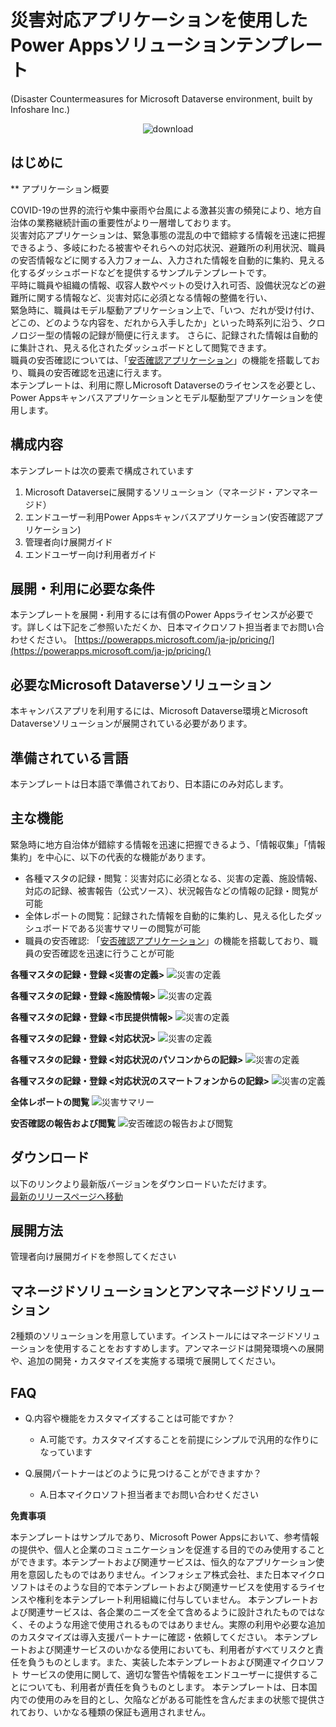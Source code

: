 # 災害対応アプリケーションを使用したPower Appsソリューションテンプレート
(Disaster Countermeasures for Microsoft Dataverse environment, built by Infoshare Inc.)

<p align="center">	
<img alt="download" src="https://img.shields.io/github/downloads/InfosharePP/saigai/total?color=brightgreen.svg"/>	
</p>

## はじめに

**
アプリケーション概要

COVID-19の世界的流行や集中豪雨や台風による激甚災害の頻発により、地方自治体の業務継続計画の重要性がより一層増しております。  
災害対応アプリケーションは、緊急事態の混乱の中で錯綜する情報を迅速に把握できるよう、多岐にわたる被害やそれらへの対応状況、避難所の利用状況、職員の安否情報などに関する入力フォーム、入力された情報を自動的に集約、見える化するダッシュボードなどを提供するサンプルテンプレートです。  
平時に職員や組織の情報、収容人数やペットの受け入れ可否、設備状況などの避難所に関する情報など、災害対応に必須となる情報の整備を行い、   
緊急時に、職員はモデル駆動アプリケーション上で、「いつ、だれが受け付け、どこの、どのような内容を、だれから入手したか」といった時系列に沿う、クロノロジー型の情報の記録が簡便に行えます。
さらに、記録された情報は自動的に集計され、見える化されたダッシュボードとして閲覧できます。   
職員の安否確認については、「[安否確認アプリケーション](https://github.com/InfosharePP/anpi)」の機能を搭載しており、職員の安否確認を迅速に行えます。  
本テンプレートは、利用に際しMicrosoft Dataverseのライセンスを必要とし、Power Appsキャンバスアプリケーションとモデル駆動型アプリケーションを使用します。


## 構成内容
本テンプレートは次の要素で構成されています
 1. Microsoft Dataverseに展開するソリューション（マネージド・アンマネージド）
 2. エンドユーザー利用Power Appsキャンバスアプリケーション(安否確認アプリケーション)
 3. 管理者向け展開ガイド
 4. エンドユーザー向け利用者ガイド
 
## 展開・利用に必要な条件
本テンプレートを展開・利用するには有償のPower Appsライセンスが必要です。詳しくは下記をご参照いただくか、日本マイクロソフト担当者までお問い合わせください。
[https://powerapps.microsoft.com/ja-jp/pricing/](https://powerapps.microsoft.com/ja-jp/pricing/)

## 必要なMicrosoft Dataverseソリューション
本キャンバスアプリを利用するには、Microsoft Dataverse環境とMicrosoft Dataverseソリューションが展開されている必要があります。

## 準備されている言語
本テンプレートは日本語で準備されており、日本語にのみ対応します。

## 主な機能
緊急時に地方自治体が錯綜する情報を迅速に把握できるよう、「情報収集」「情報集約」を中心に、以下の代表的な機能があります。

 - 各種マスタの記録・閲覧：災害対応に必須となる、災害の定義、施設情報、対応の記録、被害報告（公式ソース）、状況報告などの情報の記録・閲覧が可能
 - 全体レポートの閲覧：記録された情報を自動的に集約し、見える化したダッシュボードである災害サマリーの閲覧が可能
 - 職員の安否確認: 「[安否確認アプリケーション](https://github.com/InfosharePP/anpi)」の機能を搭載しており、職員の安否確認を迅速に行うことが可能

 
**各種マスタの記録・登録 <災害の定義>**
![災害の定義](https://infoshare.co.jp/wp-content/uploads/2021/06/1_災害の定義.png)

**各種マスタの記録・登録 <施設情報>**
![災害の定義](https://infoshare.co.jp/wp-content/uploads/2021/06/2_施設情報.png)

**各種マスタの記録・登録 <市民提供情報>**
![災害の定義](https://infoshare.co.jp/wp-content/uploads/2021/06/3_市民提供情報.png)

**各種マスタの記録・登録 <対応状況>**
![災害の定義](https://infoshare.co.jp/wp-content/uploads/2021/06/4_対応状況.png)

**各種マスタの記録・登録 <対応状況のパソコンからの記録>**
![災害の定義](https://infoshare.co.jp/wp-content/uploads/2021/06/5_対応状況_記録PC.png)

**各種マスタの記録・登録 <対応状況のスマートフォンからの記録>**
![災害の定義](https://infoshare.co.jp/wp-content/uploads/2021/05/6_対応状況_記録SP.png)

**全体レポートの閲覧**
![災害サマリー](https://infoshare.co.jp/wp-content/uploads/2021/06/7_災害サマリー.png)

**安否確認の報告および閲覧**
![安否確認の報告および閲覧](https://infoshare.co.jp/wp-content/uploads/2021/05/5_安否確認の報告・閲覧.png)


## ダウンロード
以下のリンクより最新版バージョンをダウンロードいただけます。  
    [最新のリリースページへ移動](https://github.com/InfosharePP/saigai/releases/)


## 展開方法
管理者向け展開ガイドを参照してください

## マネージドソリューションとアンマネージドソリューション
2種類のソリューションを用意しています。インストールにはマネージドソリューションを使用することをおすすめします。アンマネージドは開発環境への展開や、追加の開発・カスタマイズを実施する環境で展開してください。

## FAQ

 - Q.内容や機能をカスタマイズすることは可能ですか？
	 - A.可能です。カスタマイズすることを前提にシンプルで汎用的な作りになっています
 
 - Q.展開パートナーはどのように見つけることができますか？
	 - A.日本マイクロソフト担当者までお問い合わせください


**免責事項**

本テンプレートはサンプルであり、Microsoft Power Appsにおいて、参考情報の提供や、個人と企業のコミュニケーションを促進する目的でのみ使用することができます。本テンプートおよび関連サービスは、恒久的なアプリケーション使用を意図したものではありません。インフォシェア株式会社、また日本マイクロソフトはそのような目的で本テンプレートおよび関連サービスを使用するライセンスや権利を本テンプレート利用組織に付与していません。
本テンプレートおよび関連サービスは、各企業のニーズを全て含めるように設計されたものではなく、そのような用途で使用されるものではありません。実際の利用や必要な追加のカスタマイズは導入支援パートナーに確認・依頼してください。
本テンプレートおよび関連サービスのいかなる使用においても、利用者がすべてリスクと責任を負うものとします。また、実装した本テンプレートおよび関連マイクロソフト サービスの使用に関して、適切な警告や情報をエンドユーザーに提供することについても、利用者が責任を負うものとします。
本テンプレートは、日本国内での使用のみを目的とし、欠陥などがある可能性を含んだままの状態で提供されており、いかなる種類の保証も適用されません。
